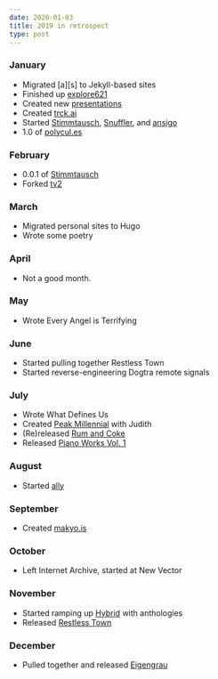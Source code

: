 ```yaml
---
date: 2020-01-03
title: 2019 in retrospect
type: post
---
```


### January

* Migrated \[a\]\[s\] to Jekyll-based sites
* Finished up [explore621](https://explore621.net)
* Created new [presentations](https://presentations.adjectivespecies.com)
* Created [trck.ai](https://trck.ai)
* Started [Stimmtausch](https://stimmtausch.com), [Snuffler](https://snuffler.projects.makyo.io/), and [ansigo](https://ansigo.projects.makyo.io/)
* 1.0 of [polycul.es](https://polycul.es)

### February

* 0.0.1 of [Stimmtausch](https://stimmtausch.com/2019/02/12/stimmtausch-0.0.1/)
* Forked [tv2](https://tv2.projects.makyo.io)

### March

* Migrated personal sites to Hugo
* Wrote some poetry

### April

* Not a good month.

### May

* Wrote Every Angel is Terrifying

### June

* Started pulling together Restless Town
* Started reverse-engineering Dogtra remote signals

### July

* Wrote What Defines Us
* Created [Peak Millennial](https://makyo.github.io/peak-millennial/) with Judith
* (Re)released [Rum and Coke](https://makyo.ink/publications/rum-and-coke)
* Released [Piano Works Vol. 1](https://drab-makyo.bandcamp.com/album/piano-works-vol-1)

### August

* Started [ally](https://ally.id)

### September

* Created [makyo.is](https://makyo.is)

### October

* Left Internet Archive, started at New Vector

### November

* Started ramping up [Hybrid](https://hybrid.ink) with anthologies
* Released [Restless Town](https://makyo.ink/publications/restless-town)

### December

* Pulled together and released [Eigengrau](https://makyo.ink/publications/eigengrau)
